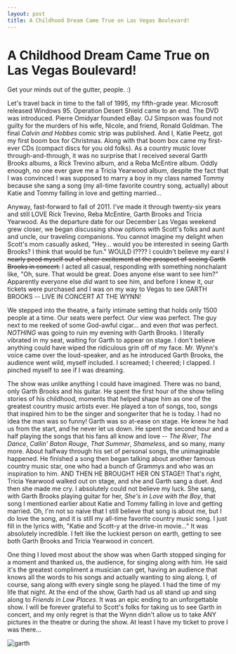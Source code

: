 ```yaml
---
layout: post
title: A Childhood Dream Came True on Las Vegas Boulevard! 
---
```


A Childhood Dream Came True on Las Vegas Boulevard! 
===================
Get your minds out of the gutter, people. :)

Let's travel back in time to the fall of 1995, my fifth-grade year. Microsoft released Windows 95. Operation Desert Shield came to an end. The DVD was introduced.  Pierre Omidyar founded eBay. OJ 
Simpson was found not guilty for the murders of his wife, Nicole, and friend, Ronald Goldman. The final _Calvin and Hobbes_ comic strip was published. And I, Katie Peetz, 
got my first boom box for Christmas. Along with that boom box came my first-ever CDs (compact discs for you old folks). As a country music lover through-and-through, it 
was no surprise that I received several Garth Brooks albums, a Rick Trevino album, and a Reba McEntire album. Oddly enough, no one ever gave me a Tricia Yearwood album, 
despite the fact that I was convinced I was supposed to marry a boy in my class named Tommy because she sang a song (my all-time favorite country song, actually) about 
Katie and Tommy falling in love and getting married...

Anyway, fast-forward to fall of 2011. I've made it through twenty-six years and still LOVE Rick Trevino, Reba McEntire, Garth Brooks and Tricia Yearwood. As the departure 
date for our December Las Vegas weekend grew closer, we began discussing show options with Scott's folks and aunt and uncle, our traveling companions. You cannot imagine my delight 
when Scott's mom casually asked, "Hey... would you be interested in seeing Garth Brooks? I think that would be fun." WOULD I???? I couldn't believe my ears! <del>I nearly peed myself out of 
sheer excitement at the prospect of seeing Garth Brooks in concert.</del> I acted all casual, responding with something 
nonchalant like, "Oh, sure. That would be great. Does anyone else want to see him?" Apparently everyone else _did_ want to see him, and before I knew it, our tickets were 
purchased and I was on my way to Vegas to see GARTH BROOKS -- LIVE IN CONCERT AT THE WYNN! 

We stepped into the theatre, a fairly intimate setting that holds only 1500 people at a time. Our seats were perfect. Our view was perfect. The guy next to me reeked of 
some God-awful cigar... and even _that_ was perfect. *NOTHING* was going to ruin my evening with Garth Brooks. I literally vibrated in my seat, waiting for Garth to appear on 
stage. I don't believe anything could have wiped the ridiculous grin off of my face. Mr. Wynn's voice came over the loud-speaker, and as he introduced Garth Brooks, the 
audience went wild, myself included. I screamed; I cheered; I clapped. I pinched myself to see if I was dreaming.

The show was unlike anything I could have imagined. There was no band, only Garth Brooks and his guitar. He spent the first hour of the show telling stories of his childhood,
moments that helped shape him as one of the greatest country music artists ever. He played a ton of songs, too, songs that inspired him to be the singer and songwriter that 
he is today. I had no idea the man was so funny! Garth was so at-ease on stage. He knew he had us from the start, and he never let us down. He spent the second hour and a half 
playing the songs that his fans all know and love -- _The River_, _The Dance_, _Callin' Baton Rouge_, _That Summer_, _Shameless_, and so many, many more. About halfway 
through his set of personal songs, the unimaginable happened. He finished a song then began talking about another famous country music star, one who had a bunch of Grammys
and who was an inspiration to him. AND THEN HE BROUGHT HER ON STAGE!! That's right, Tricia Yearwood walked out on stage, and she and Garth sang a duet. And then she made me 
cry. I absolutely could not believe my luck. She sang, with Garth Brooks playing guitar for her, _She's in Love with the Boy_, that song I mentioned earlier about Katie 
and Tommy falling in love and getting married. Oh, I'm not so naive that I still believe that song is about me, but I do love the song, and it is still my all-time favorite 
country music song. I just fill in the lyrics with, "Katie and Scott-y at the drive-in movie..." It was absolutely incredible. I felt like the luckiest person on earth, getting
to see both Garth Brooks and Tricia Yearwood in concert.

One thing I loved most about the show was when Garth stopped singing for a moment and thanked us, the audience, for singing along with him. He said it's the greatest 
compliment a musician can get, having an audience that knows all the words to his songs and actually wanting to sing along. I, of course, sang along with every single song he played. I had
the time of my life that night. At the end of the show, Garth had us all stand up and sing along to _Friends in Low Places_. It was an epic ending to an unforgettable show. I will 
be forever grateful to Scott's folks for taking us to see Garth in concert, and my only regret is that the Wynn didn't allow us to take ANY pictures in the theatre or during the show. 
At least I have my ticket to prove I was there...

![garth](http://i1230.photobucket.com/albums/ee481/ptkatz/Blog%20Pictures/garth0001.jpg)